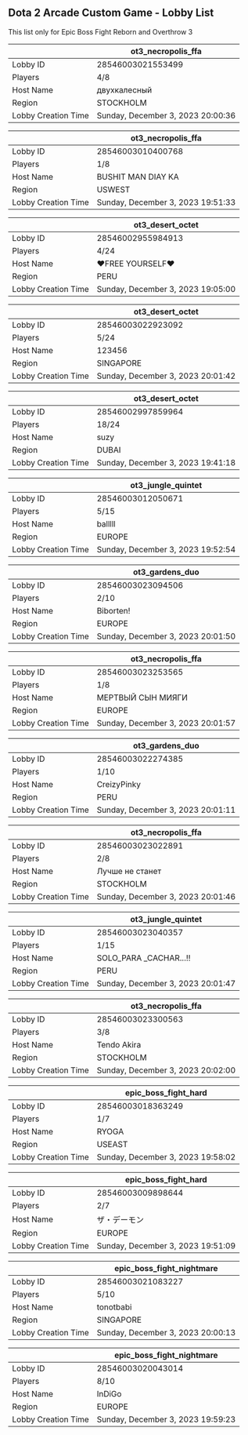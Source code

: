 ## Dota 2 Arcade Custom Game - Lobby List

This list only for Epic Boss Fight Reborn and Overthrow 3

|  | ot3_necropolis_ffa |
| ------ | ------ |
| Lobby ID | 28546003021553499 |
| Players | 4/8 |
| Host Name | двухкалесный |
| Region | STOCKHOLM |
| Lobby Creation Time | Sunday, December 3, 2023 20:00:36 |


|  | ot3_necropolis_ffa |
| ------ | ------ |
| Lobby ID | 28546003010400768 |
| Players | 1/8 |
| Host Name | BUSHIT MAN DIAY KA |
| Region | USWEST |
| Lobby Creation Time | Sunday, December 3, 2023 19:51:33 |


|  | ot3_desert_octet |
| ------ | ------ |
| Lobby ID | 28546002955984913 |
| Players | 4/24 |
| Host Name | ♥FREE YOURSELF♥ |
| Region | PERU |
| Lobby Creation Time | Sunday, December 3, 2023 19:05:00 |


|  | ot3_desert_octet |
| ------ | ------ |
| Lobby ID | 28546003022923092 |
| Players | 5/24 |
| Host Name | 123456 |
| Region | SINGAPORE |
| Lobby Creation Time | Sunday, December 3, 2023 20:01:42 |


|  | ot3_desert_octet |
| ------ | ------ |
| Lobby ID | 28546002997859964 |
| Players | 18/24 |
| Host Name | suzy |
| Region | DUBAI |
| Lobby Creation Time | Sunday, December 3, 2023 19:41:18 |


|  | ot3_jungle_quintet |
| ------ | ------ |
| Lobby ID | 28546003012050671 |
| Players | 5/15 |
| Host Name | balllll |
| Region | EUROPE |
| Lobby Creation Time | Sunday, December 3, 2023 19:52:54 |


|  | ot3_gardens_duo |
| ------ | ------ |
| Lobby ID | 28546003023094506 |
| Players | 2/10 |
| Host Name | Biborten! |
| Region | EUROPE |
| Lobby Creation Time | Sunday, December 3, 2023 20:01:50 |


|  | ot3_necropolis_ffa |
| ------ | ------ |
| Lobby ID | 28546003023253565 |
| Players | 1/8 |
| Host Name | МЕРТВЫЙ СЫН МИЯГИ |
| Region | EUROPE |
| Lobby Creation Time | Sunday, December 3, 2023 20:01:57 |


|  | ot3_gardens_duo |
| ------ | ------ |
| Lobby ID | 28546003022274385 |
| Players | 1/10 |
| Host Name | CreizyPinky |
| Region | PERU |
| Lobby Creation Time | Sunday, December 3, 2023 20:01:11 |


|  | ot3_necropolis_ffa |
| ------ | ------ |
| Lobby ID | 28546003023022891 |
| Players | 2/8 |
| Host Name | Лучше не станет |
| Region | STOCKHOLM |
| Lobby Creation Time | Sunday, December 3, 2023 20:01:46 |


|  | ot3_jungle_quintet |
| ------ | ------ |
| Lobby ID | 28546003023040357 |
| Players | 1/15 |
| Host Name | SOLO_PARA _CACHAR...!! |
| Region | PERU |
| Lobby Creation Time | Sunday, December 3, 2023 20:01:47 |


|  | ot3_necropolis_ffa |
| ------ | ------ |
| Lobby ID | 28546003023300563 |
| Players | 3/8 |
| Host Name | Tendo Akira |
| Region | STOCKHOLM |
| Lobby Creation Time | Sunday, December 3, 2023 20:02:00 |


|  | epic_boss_fight_hard |
| ------ | ------ |
| Lobby ID | 28546003018363249 |
| Players | 1/7 |
| Host Name | RYOGA |
| Region | USEAST |
| Lobby Creation Time | Sunday, December 3, 2023 19:58:02 |


|  | epic_boss_fight_hard |
| ------ | ------ |
| Lobby ID | 28546003009898644 |
| Players | 2/7 |
| Host Name | ザ・デーモン |
| Region | EUROPE |
| Lobby Creation Time | Sunday, December 3, 2023 19:51:09 |


|  | epic_boss_fight_nightmare |
| ------ | ------ |
| Lobby ID | 28546003021083227 |
| Players | 5/10 |
| Host Name | tonotbabi |
| Region | SINGAPORE |
| Lobby Creation Time | Sunday, December 3, 2023 20:00:13 |


|  | epic_boss_fight_nightmare |
| ------ | ------ |
| Lobby ID | 28546003020043014 |
| Players | 8/10 |
| Host Name | InDiGo |
| Region | EUROPE |
| Lobby Creation Time | Sunday, December 3, 2023 19:59:23 |


